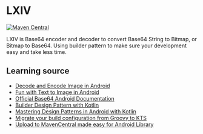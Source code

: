 LXIV
====

[![Maven Central](https://maven-badges.herokuapp.com/maven-central/com.github.suganda8/lxiv/badge.svg)](https://maven-badges.herokuapp.com/maven-central/com.github.suganda8/lxiv)

LXIV is Base64 encoder and decoder to convert Base64 String to Bitmap, or Bitmap to Base64. Using builder pattern to make sure your development easy and take less time.

<!--![](static/lxvi_logo.png)-->

Learning source
--------
- [Decode and Encode Image in Android](https://www.geeksforgeeks.org/how-to-encode-and-decode-image-in-base64-in-android/)
- [Fun with Text to Image in Android](https://medium.com/mobile-app-development-publication/fun-with-text-to-image-in-android-c70046b76682)
- [Official Base64 Android Documentation](https://developer.android.com/reference/android/util/Base64)
- [Builder Design Pattern with Kotlin](https://ahmed-shaaban-elhdah.medium.com/builder-design-pattern-with-kotlin-bdb9f4ac8583)
- [Mastering Design Patterns in Android with Kotlin](https://blog.mindorks.com/mastering-design-patterns-in-android-with-kotlin/)
- [Migrate your build configuration from Groovy to KTS](https://developer.android.com/studio/build/migrate-to-kts)
- [Upload to MavenCentral made easy for Android Library](https://medium.com/mobile-app-development-publication/upload-to-mavencentral-made-easy-for-android-library-30d2b83af0c7)
